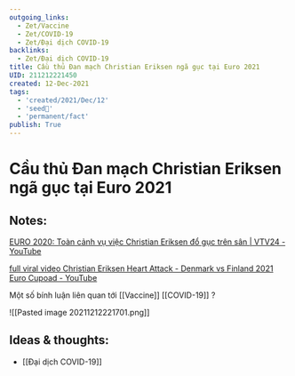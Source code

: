 ```yaml
---
outgoing_links:
  - Zet/Vaccine
  - Zet/COVID-19
  - Zet/Đại dịch COVID-19
backlinks:
  - Zet/Đại dịch COVID-19
title: Cầu thủ Đan mạch Christian Eriksen ngã gục tại Euro 2021
UID: 211212221450
created: 12-Dec-2021
tags:
  - 'created/2021/Dec/12'
  - 'seed🥜'
  - 'permanent/fact'
publish: True
---
```

# Cầu thủ Đan mạch Christian Eriksen ngã gục tại Euro 2021

## Notes:
[EURO 2020: Toàn cảnh vụ việc Christian Eriksen đổ gục trên sân | VTV24 - YouTube](https://www.youtube.com/watch?v=dLBDJd3K8K4)

[full viral video Christian Eriksen Heart Attack - Denmark vs Finland 2021 Euro Cupoad - YouTube](https://www.youtube.com/watch?v=XPwYJD6KNj0)

Một số bính luận liên quan tới [[Vaccine]] [[COVID-19]] ?

![[Pasted image 20211212221701.png]]

## Ideas & thoughts:
- [[Đại dịch COVID-19]]


